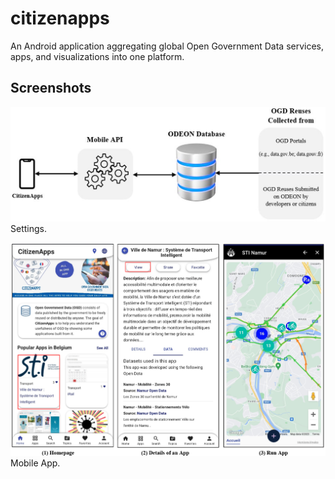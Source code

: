 # citizenapps
An Android application aggregating global Open Government Data services, apps, and visualizations into one platform.


## Screenshots 
![Architecture](/screenshots/architecture.png)
Settings.

![Mobile App](/screenshots/screenshots.png)
Mobile App.